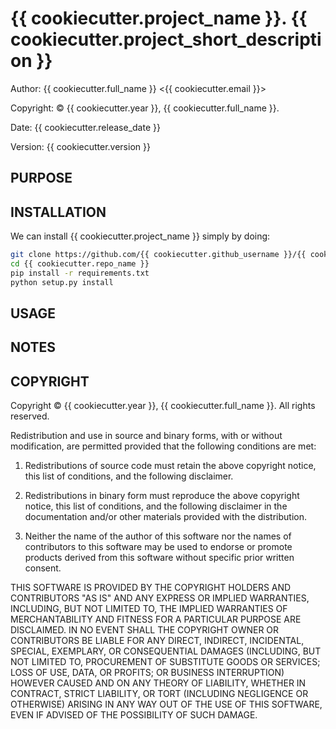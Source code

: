 # {{ cookiecutter.project_name }}.  {{ cookiecutter.project_short_description }}


Author: {{ cookiecutter.full_name }} <{{ cookiecutter.email }}>

Copyright: © {{ cookiecutter.year }}, {{ cookiecutter.full_name }}.

Date: {{ cookiecutter.release_date }}

Version: {{ cookiecutter.version }}


## PURPOSE


## INSTALLATION

We can install {{ cookiecutter.project_name }} simply by doing:
```sh
git clone https://github.com/{{ cookiecutter.github_username }}/{{ cookiecutter.repo_name }}
cd {{ cookiecutter.repo_name }}
pip install -r requirements.txt
python setup.py install
```



## USAGE

## NOTES

## COPYRIGHT

Copyright © {{ cookiecutter.year }}, {{ cookiecutter.full_name }}.
All rights reserved.

Redistribution and use in source and binary forms, with or without
modification, are permitted provided that the following conditions are
met:

1. Redistributions of source code must retain the above copyright
   notice, this list of conditions, and the following disclaimer.

2. Redistributions in binary form must reproduce the above copyright
   notice, this list of conditions, and the following disclaimer in the
   documentation and/or other materials provided with the distribution.

3. Neither the name of the author of this software nor the names of
   contributors to this software may be used to endorse or promote
   products derived from this software without specific prior written
   consent.

THIS SOFTWARE IS PROVIDED BY THE COPYRIGHT HOLDERS AND CONTRIBUTORS
"AS IS" AND ANY EXPRESS OR IMPLIED WARRANTIES, INCLUDING, BUT NOT
LIMITED TO, THE IMPLIED WARRANTIES OF MERCHANTABILITY AND FITNESS FOR
A PARTICULAR PURPOSE ARE DISCLAIMED.  IN NO EVENT SHALL THE COPYRIGHT
OWNER OR CONTRIBUTORS BE LIABLE FOR ANY DIRECT, INDIRECT, INCIDENTAL,
SPECIAL, EXEMPLARY, OR CONSEQUENTIAL DAMAGES (INCLUDING, BUT NOT
LIMITED TO, PROCUREMENT OF SUBSTITUTE GOODS OR SERVICES; LOSS OF USE,
DATA, OR PROFITS; OR BUSINESS INTERRUPTION) HOWEVER CAUSED AND ON ANY
THEORY OF LIABILITY, WHETHER IN CONTRACT, STRICT LIABILITY, OR TORT
(INCLUDING NEGLIGENCE OR OTHERWISE) ARISING IN ANY WAY OUT OF THE USE
OF THIS SOFTWARE, EVEN IF ADVISED OF THE POSSIBILITY OF SUCH DAMAGE.
